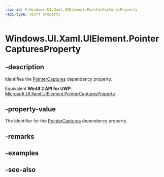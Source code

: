 ```yaml
---
-api-id: P:Windows.UI.Xaml.UIElement.PointerCapturesProperty
-api-type: winrt property
---
```


<!-- Property syntax
public Windows.UI.Xaml.DependencyProperty PointerCapturesProperty { get; }
-->

# Windows.UI.Xaml.UIElement.PointerCapturesProperty

## -description
Identifies the [PointerCaptures](uielement_pointercaptures.md) dependency property.

Equivalent **WinUI 2 API for UWP**: [Microsoft.UI.Xaml.UIElement.PointerCapturesProperty](/windows/winui/api/microsoft.ui.xaml.uielement.pointercapturesproperty).

## -property-value
The identifier for the [PointerCaptures](uielement_pointercaptures.md) dependency property.

## -remarks

## -examples

## -see-also
